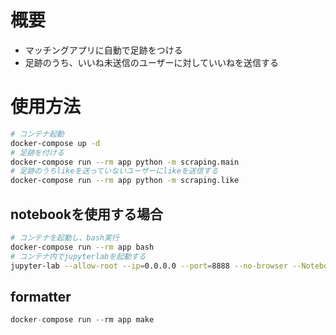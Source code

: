 # 概要
- マッチングアプリに自動で足跡をつける
- 足跡のうち、いいね未送信のユーザーに対していいねを送信する

# 使用方法

```bash
# コンテナ起動
docker-compose up -d
# 足跡を付ける
docker-compose run --rm app python -m scraping.main
# 足跡のうちlikeを送っていないユーザーにlikeを送信する
docker-compose run --rm app python -m scraping.like
```

## notebookを使用する場合

```bash
# コンテナを起動し、bash実行
docker-compose run --rm app bash
# コンテナ内でjupyterlabを起動する
jupyter-lab --allow-root --ip=0.0.0.0 --port=8888 --no-browser --NotebookApp.token=''
```

## formatter
```python
docker-compose run --rm app make
```
